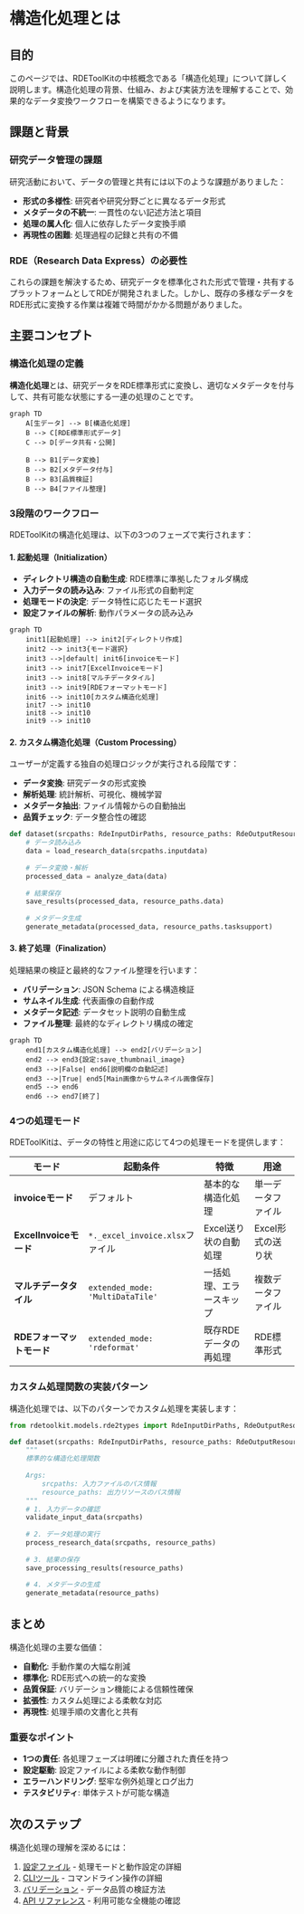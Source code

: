 # 構造化処理とは

## 目的

このページでは、RDEToolKitの中核概念である「構造化処理」について詳しく説明します。構造化処理の背景、仕組み、および実装方法を理解することで、効果的なデータ変換ワークフローを構築できるようになります。

## 課題と背景

### 研究データ管理の課題

研究活動において、データの管理と共有には以下のような課題がありました：

- **形式の多様性**: 研究者や研究分野ごとに異なるデータ形式
- **メタデータの不統一**: 一貫性のない記述方法と項目
- **処理の属人化**: 個人に依存したデータ変換手順
- **再現性の困難**: 処理過程の記録と共有の不備

### RDE（Research Data Express）の必要性

これらの課題を解決するため、研究データを標準化された形式で管理・共有するプラットフォームとしてRDEが開発されました。しかし、既存の多様なデータをRDE形式に変換する作業は複雑で時間がかかる問題がありました。

## 主要コンセプト

### 構造化処理の定義

**構造化処理**とは、研究データをRDE標準形式に変換し、適切なメタデータを付与して、共有可能な状態にする一連の処理のことです。

```mermaid
graph TD
    A[生データ] --> B[構造化処理]
    B --> C[RDE標準形式データ]
    C --> D[データ共有・公開]
    
    B --> B1[データ変換]
    B --> B2[メタデータ付与]
    B --> B3[品質検証]
    B --> B4[ファイル整理]
```

### 3段階のワークフロー

RDEToolKitの構造化処理は、以下の3つのフェーズで実行されます：

#### 1. 起動処理（Initialization）

- **ディレクトリ構造の自動生成**: RDE標準に準拠したフォルダ構成
- **入力データの読み込み**: ファイル形式の自動判定
- **処理モードの決定**: データ特性に応じたモード選択
- **設定ファイルの解析**: 動作パラメータの読み込み

```mermaid
graph TD
    init1[起動処理] --> init2[ディレクトリ作成]
    init2 --> init3{モード選択}
    init3 -->|default| init6[invoiceモード]
    init3 --> init7[ExcelInvoiceモード]
    init3 --> init8[マルチデータタイル]
    init3 --> init9[RDEフォーマットモード]
    init6 --> init10[カスタム構造化処理]
    init7 --> init10
    init8 --> init10
    init9 --> init10
```

#### 2. カスタム構造化処理（Custom Processing）

ユーザーが定義する独自の処理ロジックが実行される段階です：

- **データ変換**: 研究データの形式変換
- **解析処理**: 統計解析、可視化、機械学習
- **メタデータ抽出**: ファイル情報からの自動抽出
- **品質チェック**: データ整合性の確認

```python title="custom_processing_example.py"
def dataset(srcpaths: RdeInputDirPaths, resource_paths: RdeOutputResourcePath):
    # データ読み込み
    data = load_research_data(srcpaths.inputdata)
    
    # データ変換・解析
    processed_data = analyze_data(data)
    
    # 結果保存
    save_results(processed_data, resource_paths.data)
    
    # メタデータ生成
    generate_metadata(processed_data, resource_paths.tasksupport)
```

#### 3. 終了処理（Finalization）

処理結果の検証と最終的なファイル整理を行います：

- **バリデーション**: JSON Schema による構造検証
- **サムネイル生成**: 代表画像の自動作成
- **メタデータ記述**: データセット説明の自動生成
- **ファイル整理**: 最終的なディレクトリ構成の確定

```mermaid
graph TD
    end1[カスタム構造化処理] --> end2[バリデーション]
    end2 --> end3{設定:save_thumbnail_image}
    end3 -->|False| end6[説明欄の自動記述]
    end3 -->|True| end5[Main画像からサムネイル画像保存]
    end5 --> end6
    end6 --> end7[終了]
```

### 4つの処理モード

RDEToolKitは、データの特性と用途に応じて4つの処理モードを提供します：

| モード | 起動条件 | 特徴 | 用途 |
|--------|----------|------|------|
| **invoiceモード** | デフォルト | 基本的な構造化処理 | 単一データファイル |
| **ExcelInvoiceモード** | `*._excel_invoice.xlsx`ファイル | Excel送り状の自動処理 | Excel形式の送り状 |
| **マルチデータタイル** | `extended_mode: 'MultiDataTile'` | 一括処理、エラースキップ | 複数データファイル |
| **RDEフォーマットモード** | `extended_mode: 'rdeformat'` | 既存RDEデータの再処理 | RDE標準形式 |

### カスタム処理関数の実装パターン

構造化処理では、以下のパターンでカスタム処理を実装します：

```python title="processing_patterns.py"
from rdetoolkit.models.rde2types import RdeInputDirPaths, RdeOutputResourcePath

def dataset(srcpaths: RdeInputDirPaths, resource_paths: RdeOutputResourcePath):
    """
    標準的な構造化処理関数
    
    Args:
        srcpaths: 入力ファイルのパス情報
        resource_paths: 出力リソースのパス情報
    """
    # 1. 入力データの確認
    validate_input_data(srcpaths)
    
    # 2. データ処理の実行
    process_research_data(srcpaths, resource_paths)
    
    # 3. 結果の保存
    save_processing_results(resource_paths)
    
    # 4. メタデータの生成
    generate_metadata(resource_paths)
```

## まとめ

構造化処理の主要な価値：

- **自動化**: 手動作業の大幅な削減
- **標準化**: RDE形式への統一的な変換
- **品質保証**: バリデーション機能による信頼性確保
- **拡張性**: カスタム処理による柔軟な対応
- **再現性**: 処理手順の文書化と共有

### 重要なポイント

- **1つの責任**: 各処理フェーズは明確に分離された責任を持つ
- **設定駆動**: 設定ファイルによる柔軟な動作制御
- **エラーハンドリング**: 堅牢な例外処理とログ出力
- **テスタビリティ**: 単体テストが可能な構造

## 次のステップ

構造化処理の理解を深めるには：

1. [設定ファイル](config.ja.md) - 処理モードと動作設定の詳細
2. [CLIツール](../usage/cli.ja.md) - コマンドライン操作の詳細
3. [バリデーション](../usage/validation.ja.md) - データ品質の検証方法
4. [API リファレンス](../api/index.ja.md) - 利用可能な全機能の確認

